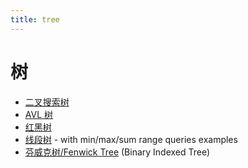```yaml
---
title: tree
---
```


# 树

- [二叉搜索树](binary-search-tree)
- [AVL 树](avl-tree)
- [红黑树](red-black-tree)
- [线段树](segment-tree) - with min/max/sum range queries examples
- [芬威克树/Fenwick Tree](fenwick-tree) (Binary Indexed Tree)
